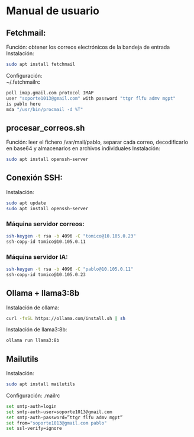 # Manual de usuario
## Fetchmail:
Función: obtener los correos electrónicos de la bandeja de entrada  
Instalación:  
```bash
sudo apt install fetchmail
```  
Configuración:  
~/.fetchmailrc
```bash
poll imap.gmail.com protocol IMAP
user "soporte1013@gmail.com" with password "ttgr flfu admv mgpt"
is pablo here
mda "/usr/bin/procmail -d %T"
```  
## procesar_correos.sh  
Función: leer el fichero /var/mail/pablo, separar cada correo, decodificarlo en base64 y almacenarlos en archivos individuales
Instalación:
```bash
sudo apt install openssh-server
```  
## Conexión SSH: 
Instalación:  
```bash
sudo apt update
sudo apt install openssh-server
```  
### Máquina servidor correos:
```bash
ssh-keygen -t rsa -b 4096 -C "tomico@10.105.0.23"
ssh-copy-id tomico@10.105.0.11
```
### Máquina servidor IA: 
```bash
ssh-keygen -t rsa -b 4096 -C "pablo@10.105.0.11"
ssh-copy-id tomico@10.105.0.23
```  
## Ollama + llama3:8b
Instalación de ollama:  
```bash
curl -fsSL https://ollama.com/install.sh | sh
```  
Instalación de llama3:8b:
```bash
ollama run llama3:8b
```  
## Mailutils
Instalación:
```bash
sudo apt install mailutils
```  
Configuración:
.mailrc
```bash
set smtp-auth=login
set smtp-auth-user=soporte1013@gmail.com
set smtp-auth-password=”ttgr flfu admv mgpt”
set from="soporte1013@gmail.com pablo"
set ssl-verify=ignore
```
